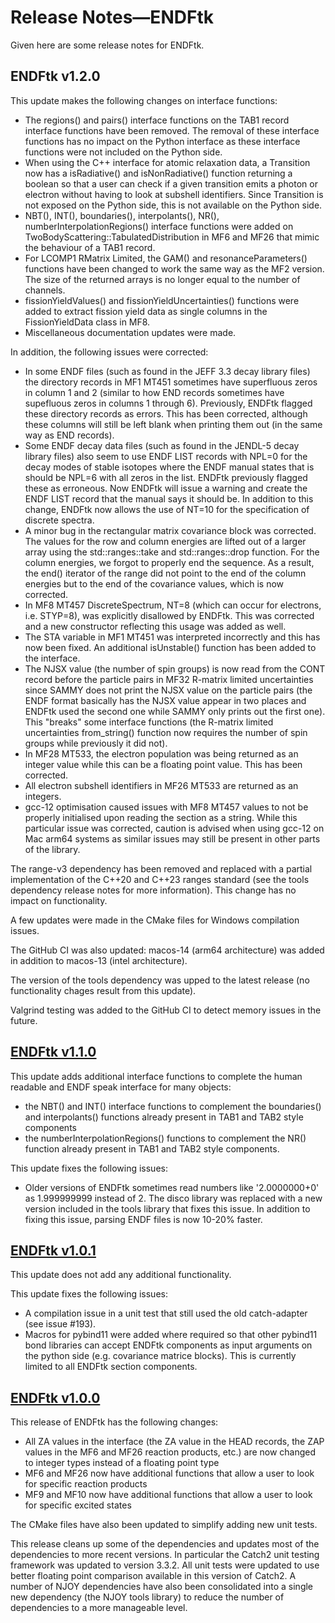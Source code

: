 # Release Notes&mdash;ENDFtk
Given here are some release notes for ENDFtk.

## ENDFtk v1.2.0
This update makes the following changes on interface functions:
  - The regions() and pairs() interface functions on the TAB1 record interface functions have been removed. The removal of these interface functions has no impact on the Python interface as these interface functions were not included on the Python side.
  - When using the C++ interface for atomic relaxation data, a Transition now has a isRadiative() and isNonRadiative() function returning a boolean so that a user can check if a given transition emits a photon or electron without having to look at subshell identifiers. Since Transition is not exposed on the Python side, this is not available on the Python side.
  - NBT(), INT(), boundaries(), interpolants(), NR(), numberInterpolationRegions() interface functions were added on TwoBodyScattering::TabulatedDistribution in MF6 and MF26 that mimic the behaviour of a TAB1 record.
  - For LCOMP1 RMatrix Limited, the GAM() and resonanceParameters() functions have been changed to work the same way as the MF2 version. The size of the returned arrays is no longer equal to the number of channels.
  - fissionYieldValues() and fissionYieldUncertainties() functions were added to extract fission yield data as single columns in the FissionYieldData class in MF8.
  - Miscellaneous documentation updates were made.

In addition, the following issues were corrected:
  - In some ENDF files (such as found in the JEFF 3.3 decay library files) the directory records in MF1 MT451 sometimes have superfluous zeros in column 1 and 2 (similar to how END records sometimes have supefluous zeros in columns 1 through 6). Previously, ENDFtk flagged these directory records as errors. This has been corrected, although these columns will still be left blank when printing them out (in the same way as END records).
  - Some ENDF decay data files (such as found in the JENDL-5 decay library files) also seem to use ENDF LIST records with NPL=0 for the decay modes of stable isotopes where the ENDF manual states that is should be NPL=6 with all zeros in the list. ENDFtk previously flagged these as erroneous. Now ENDFtk will issue a warning and create the ENDF LIST record that the manual says it should be. In addition to this change, ENDFtk now allows the use of NT=10 for the specification of discrete spectra.
  - A minor bug in the rectangular matrix covariance block was corrected. The values for the row and column energies are lifted out of a larger array using the std::ranges::take and std::ranges::drop function. For the column energies, we forgot to properly end the sequence. As a result, the end() iterator of the range did not point to the end of the column energies but to the end of the covariance values, which is now corrected.
  - In MF8 MT457 DiscreteSpectrum, NT=8 (which can occur for electrons, i.e. STYP=8), was explicitly disallowed by ENDFtk. This was corrected and a new constructor reflecting this usage was added as well.
  - The STA variable in MF1 MT451 was interpreted incorrectly and this has now been fixed. An additional isUnstable() function has been added to the interface.
  - The NJSX value (the number of spin groups) is now read from the CONT record before the particle pairs in MF32 R-matrix limited uncertainties since SAMMY does not print the NJSX value on the particle pairs (the ENDF format basically has the NJSX value appear in two places and ENDFtk used the second one while SAMMY only prints out the first one). This "breaks" some interface functions (the R-matrix limited uncertainties from_string() function now requires the number of spin groups while previously it did not).
  - In MF28 MT533, the electron population was being returned as an integer value while this can be a floating point value. This has been corrected.
  - All electron subshell identifiers in MF26 MT533 are returned as an integers.
  - gcc-12 optimisation caused issues with MF8 MT457 values to not be properly initialised upon reading the section as a string. While this particular issue was corrected, caution is advised when using gcc-12 on Mac arm64 systems as similar issues may still be present in other parts of the library.

The range-v3 dependency has been removed and replaced with a partial implementation of the C++20 and C++23 ranges standard (see the tools dependency release notes for more information). This change has no impact on functionality.

A few updates were made in the CMake files for Windows compilation issues.

The GitHub CI was also updated: macos-14 (arm64 architecture) was added in addition to macos-13 (intel architecture).

The version of the tools dependency was upped to the latest release (no functionality chages result from this update).

Valgrind testing was added to the GitHub CI to detect memory issues in the future.

## [ENDFtk v1.1.0](https://github.com/njoy/ENDFtk/pull/198)
This update adds additional interface functions to complete the human readable and ENDF speak interface for many objects:
  - the NBT() and INT() interface functions to complement the boundaries() and interpolants() functions already present in TAB1 and TAB2 style components
  - the numberInterpolationRegions() functions to complement the NR() function already present in TAB1 and TAB2 style components.

This update fixes the following issues:
  - Older versions of ENDFtk sometimes read numbers like '2.0000000+0' as 1.999999999 instead of 2. The disco library was replaced with a new version included in the tools library that fixes this issue. In addition to fixing this issue, parsing ENDF files is now 10-20% faster.

## [ENDFtk v1.0.1](https://github.com/njoy/ENDFtk/pull/195)
This update does not add any additional functionality.

This update fixes the following issues:
  - A compilation issue in a unit test that still used the old catch-adapter (see issue #193).
  - Macros for pybind11 were added where required so that other pybind11 bond libraries can accept ENDFtk components as input arguments on the python side (e.g. covariance matrice blocks). This is currently limited to all ENDFtk section components.

## [ENDFtk v1.0.0](https://github.com/njoy/ENDFtk/pull/192)
This release of ENDFtk has the following changes:
  - All ZA values in the interface (the ZA value in the HEAD records, the ZAP values in the MF6 and MF26 reaction products, etc.) are now changed to integer types instead of a floating point type
  - MF6 and MF26 now have additional functions that allow a user to look for specific reaction products
  - MF9 and MF10 now have additional functions that allow a user to look for specific excited states

The CMake files have also been updated to simplify adding new unit tests.

This release cleans up some of the dependencies and updates most of the dependencies to more recent versions. In particular the Catch2 unit testing framework was updated to version 3.3.2. All unit tests were updated to use better floating point comparison available in this version of Catch2. A number of NJOY dependencies have also been consolidated into a single new dependency (the NJOY tools library) to reduce the number of dependencies to a more manageable level.

